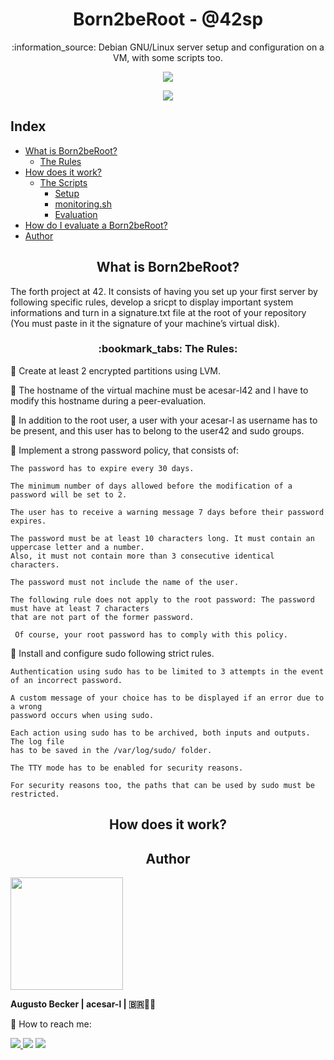 <h1 align="center"> Born2beRoot - @42sp</h1>
<p align="center">:information_source: Debian GNU/Linux server setup and configuration on a VM, with some scripts too.</p>

<p align="center"><a href="https://www.42sp.org.br/" target="_blank"><img src="https://img.shields.io/static/v1?label=&message=SP&color=000&style=for-the-badge&logo=42""></a></p>
<p align="center"><a href="https://github.com/augustobecker/Born2beRoot/blob/main/README-ptbr.md" target="_blank"><img src="https://img.shields.io/badge/dispon%C3%ADvel%20tamb%C3%A9m%20em-PT--BR-yellow"></a></p>


## Index
* [What is Born2beRoot?](#what-is-born2beroot)
	* [The Rules](#the-rules)
* [How does it work?](#how-does-it-work)
	* [The Scripts](#the-scripts)
		* [Setup](#setup-scripts)
		* [monitoring.sh](#monitoring-sh)
		* [Evaluation](#evaluation-scripts)
* [How do I evaluate a Born2beRoot?](#how-evaluate)
* [Author](#author)

<h2 align="center" id="what-is-born2beroot" > What is Born2beRoot?</h2>
The forth project at 42. It consists of having you set up your first server by following specific rules, develop a sricpt to display important system informations and turn in a signature.txt file at the root of your repository (You must paste in it the signature of your machine’s virtual disk).

<h3 align="center" id="the-rules">:bookmark_tabs: The Rules: </h3>

:small_blue_diamond: Create at least 2 encrypted partitions using LVM.

:small_blue_diamond: The hostname of the virtual machine must be acesar-l42 and I have to modify this hostname during a peer-evaluation.

:small_blue_diamond: In addition to the root user, a user with your acesar-l as username has to be present, and this user has to belong to the user42 and sudo groups.

:small_blue_diamond: Implement a strong password policy, that consists of:

	The password has to expire every 30 days.
	
	The minimum number of days allowed before the modification of a password will be set to 2.
	
	The user has to receive a warning message 7 days before their password expires.
	
	The password must be at least 10 characters long. It must contain an uppercase letter and a number.
	Also, it must not contain more than 3 consecutive identical characters.
	
	The password must not include the name of the user.
	
	The following rule does not apply to the root password: The password must have at least 7 characters
	that are not part of the former password.
	
	 Of course, your root password has to comply with this policy.
	
:small_blue_diamond: Install and configure sudo following strict rules.

	Authentication using sudo has to be limited to 3 attempts in the event of an incorrect password.
	
	A custom message of your choice has to be displayed if an error due to a wrong 
	password occurs when using sudo.
	
	Each action using sudo has to be archived, both inputs and outputs. The log file
	has to be saved in the /var/log/sudo/ folder.
	
	The TTY mode has to be enabled for security reasons.

	For security reasons too, the paths that can be used by sudo must be restricted.
  
<h2 align="center" id="how-does-it-work"> How does it work? </h2>

<h2 align="center" id="author"> Author </h2>
<div>
<img height="180em" src="https://user-images.githubusercontent.com/81205527/152089472-0aa06bd9-d882-4c83-adfc-8230d1e958c1.png">
    
<strong> Augusto Becker | acesar-l | 🇧🇷👨‍🚀</strong>
    
:wave: How to reach me: 
    
  <a href = "mailto:augustobecker.dev@gmail.com"><img src="https://img.shields.io/badge/augustobecker.dev@gmail.com-D14836?style=for-the-badge&logo=gmail&logoColor=white"> </a>
  <a href="https://www.linkedin.com/in/augusto-becker/" target="_blank"><img src="https://img.shields.io/badge/-Augusto Becker-%230077B5?style=for-the-badge&logo=linkedin&logoColor=white" target="_blank"></a>
  <a href="https://www.instagram.com/augusto.becker/" target="_blank"><img src="https://img.shields.io/badge/-augusto.becker-%23E4405F?style=for-the-badge&logo=instagram&logoColor=white" target="_blank"></a>
</div>
